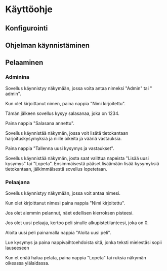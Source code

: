 # Käyttöohje

## Konfigurointi

## Ohjelman käynnistäminen

## Pelaaminen

### Adminina

Sovellus käynnistyy näkymään, jossa voita antaa nimeksi "Admin" tai " admin".

Kun olet kirjoittanut nimen, paina nappia "Nimi kirjoitettu".

Tämän jälkeen sovellus kysyy salasanaa, joka on 1234.

Paina nappia "Salasana annettu".

Sovellus käynnistää näkymän, jossa voit lisätä tietokantaan harjoituskysymyksiä ja niille oikeita ja vääriä vastauksia.

Paina nappia "Tallenna uusi kysymys ja vastaukset".

Sovellus käynnistää näkymän, josta saat valittua napeista "Lisää uusi kysymys" tai "Lopeta". Ensimmäisestä pääset lisäämään lisää kysymyksiä tietokantaan, jälkimmäisestä sovellus lopetetaan.


### Pelaajana

Sovellus käynnistyy näkymään, jossa voit antaa nimesi.

Kun olet kirjoittanut nimesi paina nappia "Nimi kirjoitettu". 

Jos olet aiemmin pelannut, näet edellisen kierroksen pisteesi.

Jos olet uusi pelaaja, kertoo peli sinulle alkupistetilanteesi, joka on 0.

Aloita uusi peli painamalla nappia "Aloita uusi peli".

Lue kysymys ja paina nappivaihtoehdoista sitä, jonka teksti mielestäsi sopii lauseeseen

Kun et enää halua pelata, paina nappia "Lopeta" tai ruksia näkymän oikeassa ylälaidassa.
